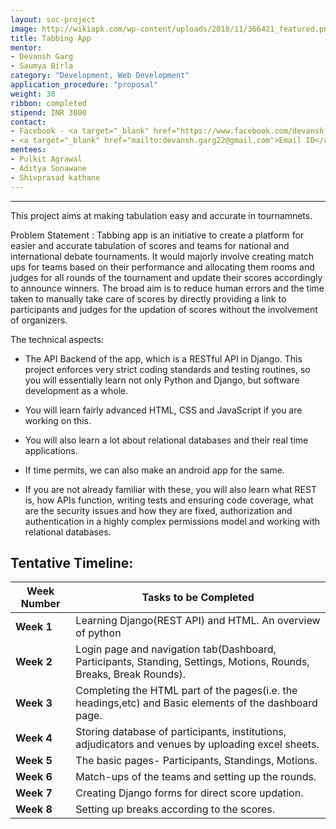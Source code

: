 ```yaml
---
layout: soc-project
image: http://wikiapk.com/wp-content/uploads/2018/11/366421_featured.png
title: Tabbing App
mentor:
- Devansh Garg
- Saumya Birla
category: "Development, Web Development"
application_procedure: "proposal"
weight: 30
ribbon: completed
stipend: INR 3000
contact:
- Facebook - <a target="_blank" href="https://www.facebook.com/devansh.garg.549">Devansh Garg</a>
- <a target="_blank" href="mailto:devansh.garg22@gmail.com">Email ID</a> - devansh.garg22@gmail.com
mentees:
- Pulkit Agrawal
- Aditya Sonawane
- Shivprasad kathane
---
```


---
This project aims at making tabulation easy and accurate in tournamnets.

<!--break-->

Problem Statement : Tabbing app is an initiative to create a platform for easier and accurate tabulation of scores and teams for national  and international debate tournaments.
It would majorly involve creating match ups for teams based on their performance and allocating them rooms and judges for all rounds of the tournament and update their scores accordingly to announce winners. The broad aim is to reduce human errors and the time taken to manually take care of scores by directly providing a link to participants and judges for the updation of scores without the involvement of organizers. 

<!--break-->

The technical aspects:
- The API Backend of the app, which is a RESTful API in Django. This project enforces very strict coding standards and testing routines, so you will essentially learn not only Python and Django, but software development as a whole.

- You will learn fairly advanced HTML, CSS and JavaScript if you are working on this.

- You will also learn a lot about relational databases and their real time applications.
 
- If time permits, we can also make an android app for the same.

- If you are not already familiar with these, you will also learn what REST is, how APIs function, writing tests and ensuring code coverage, what are the security issues and how they are fixed, authorization and authentication in a highly complex permissions model and working with relational databases.

<!--break-->

## Tentative Timeline:

|Week Number  | Tasks to be Completed|
|--- | --- | 
|**Week 1** |Learning Django(REST API) and HTML. An overview of python|
|**Week 2** |Login page and navigation tab(Dashboard, Participants, Standing, Settings, Motions, Rounds, Breaks, Break Rounds).|
|**Week 3** |Completing the HTML part of the pages(i.e. the headings,etc) and       Basic elements of the dashboard page.|
|**Week 4** |Storing database of participants, institutions, adjudicators and venues by uploading excel sheets.|
|**Week 5** |The basic pages- Participants, Standings, Motions.|
|**Week 6** |Match-ups of the teams and setting up the rounds.|
|**Week 7** |Creating Django forms for direct score updation. |
|**Week 8** |Setting up breaks according to the scores.|


<!--break-->
